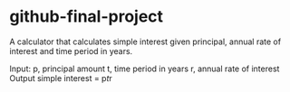 # github-final-project
A calculator that calculates simple interest given principal, annual rate of interest and time period in years.

Input:
p, principal amount
t, time period in years
r, annual rate of interest
Output
simple interest = p*t*r
